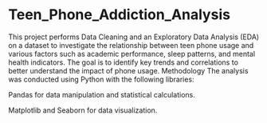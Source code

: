 # Teen_Phone_Addiction_Analysis
This project performs Data Cleaning and an Exploratory Data Analysis (EDA) on a dataset to investigate the relationship between teen phone usage and various factors such as academic performance, sleep patterns, and mental health indicators. The goal is to identify key trends and correlations to better understand the impact of phone usage.
Methodology
The analysis was conducted using Python with the following libraries:

Pandas for data manipulation and statistical calculations.

Matplotlib and Seaborn for data visualization.
